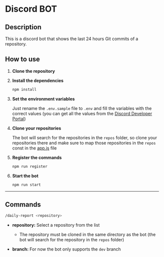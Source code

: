 # Discord BOT

## Description

This is a discord bot that shows the last 24 hours Git commits of a repository.

## How to use

1. **Clone the repository**

2. **Install the dependencies**

   ```bash
   npm install
   ```

3. **Set the environment variables**

   Just rename the `.env.sample` file to `.env` and fill the variables with the correct values (you can get all the values from the [Discord Developer Portal](https://discord.com/developers/applications))

4. **Clone your repositories**

   The bot will search for the repositories in the `repos` folder, so clone your repositories there and make sure to map those repositories in the `repos` const in the [app.js](app.js) file

5. **Register the commands**

   ```bash
   npm run register
   ```

6. **Start the bot**

   ```bash
   npm run start
   ```

---

## Commands

```bash
/daily-report <repository>
```

- **repository:** Select a repository from the list

  - The repository must be cloned in the same directory as the bot (the bot will search for the repository in the `repos` folder)

- **branch:** For now the bot only supports the `dev` branch


